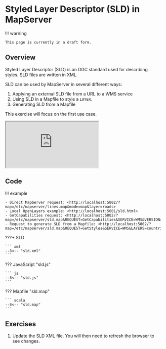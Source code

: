 # Styled Layer Descriptor (SLD) in MapServer

!!! warning

    This page is currently in a draft form.

## Overview

Styled Layer Descriptor (SLD) is an OGC standard used for describing styles. SLD files are written in XML. 

SLD can be used by MapServer in several different ways:

1. Applying an external SLD file from a URL to a WMS service
2. Using SLD in a Mapfile to style a `LAYER`.
3. Generating SLD from a Mapfile

This exercise will focus on the first use case.

<div class="map">
  <iframe src="https://geographika.github.io/getting-started-with-mapserver-demo/sld.html"></iframe>
</div>

## Code

!!! example

    - Direct MapServer request: <http://localhost:5002/?map=/etc/mapserver/lines.map&mode=map&layer=roads>
    - Local OpenLayers example: <http://localhost:5001/sld.html>
    - GetCapabilities request: <http://localhost:5002/?map=/etc/mapserver/sld.map&REQUEST=GetCapabilities&SERVICE=WMS&VERSION=1.3.0>
    - Request to generate SLD from a Mapfile: <http://localhost:5002/?map=/etc/mapserver/sld.map&REQUEST=GetStyles&SERVICE=WMS&LAYERS=countries&VERSION=1.3.0&sld=http://node:5001/data/sld.xml>

???+ SLD

    ``` xml
    --8<-- "sld.xml"
    ```

??? JavaScript "sld.js"

    ``` js
    --8<-- "sld.js"
    ```

??? Mapfile "sld.map"

    ``` scala
    --8<-- "sld.map"
    ```

## Exercises

1. Update the SLD XML file. You will then need to refresh the browser to see changes.
